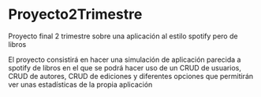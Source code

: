 # Proyecto2Trimestre
Proyecto final 2 trimestre sobre una aplicación al estilo spotify pero de libros

El proyecto consistirá en hacer una simulación de aplicación parecida a spotify de libros en el que se podrá hacer uso de un CRUD de usuarios,
CRUD de autores, CRUD de ediciones y diferentes opciones que permitirán ver unas estadísticas de la propia aplicación 
